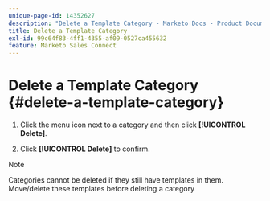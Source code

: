 ```yaml
---
unique-page-id: 14352627
description: "Delete a Template Category - Marketo Docs - Product Documentation"
title: Delete a Template Category
exl-id: 99c64f83-4ff1-4355-af09-0527ca455632
feature: Marketo Sales Connect
---
```

# Delete a Template Category {#delete-a-template-category}

1. Click the menu icon next to a category and then click **[!UICONTROL Delete]**.

1. Click **[!UICONTROL Delete]** to confirm.

>[!NOTE]
>
>Categories cannot be deleted if they still have templates in them. Move/delete these templates before deleting a category
